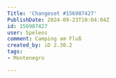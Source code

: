 ```yaml
---
Title: 'Changeset #156987427'
PublishDate: 2024-09-23T10:04:04Z
id: 156987427
user: Speleos
comment: Camping am Fluß
created_by: iD 2.30.2
tags:
- Montenegro

---
```

